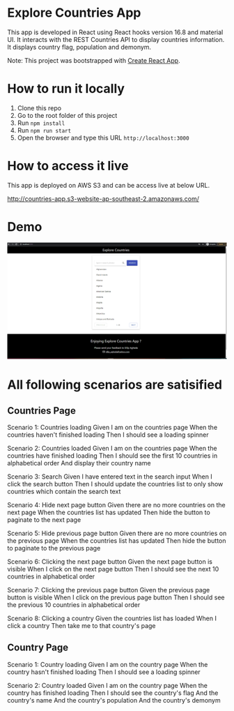 # Explore Countries App

This app is developed in React using React hooks version 16.8 and material UI. It interacts with the REST Countries API to display countries information. It displays country flag, population and demonym.

Note: 
This project was bootstrapped with [Create React App](https://github.com/facebook/create-react-app).

# How to run it locally

1. Clone this repo
2. Go to the root folder of this project
3. Run `npm install`
4. Run `npm run start`
5. Open the browser and type this URL `http://localhost:3000`

# How to access it live

This app is deployed on AWS S3 and can be access live at below URL.

http://countries-app.s3-website-ap-southeast-2.amazonaws.com/

# Demo
![](https://github.com/dilipagheda/countries-react-app/blob/master/countries_app_demo.gif)

# All following scenarios are satisified
## Countries Page
Scenario 1: Countries loading
Given I am on the countries page
When the countries haven't finished loading
Then I should see a loading spinner

Scenario 2: Countries loaded
Given I am on the countries page
When the countries have finished loading
Then I should see the first 10 countries in alphabetical order
  And display their country name

Scenario 3: Search
Given I have entered text in the search input
When I click the search button
Then I should update the countries list to only show countries which contain the search text

Scenario 4: Hide next page button
Given there are no more countries on the next page
When the countries list has updated
Then hide the button to paginate to the next page

Scenario 5: Hide previous page button
Given there are no more countries on the previous page
When the countries list has updated
Then hide the button to paginate to the previous page

Scenario 6: Clicking the next page button
Given the next page button is visible
When I click on the next page button
Then I should see the next 10 countries in alphabetical order

Scenario 7: Clicking the previous page button
Given the previous page button is visible
When I click on the previous page button
Then I should see the previous 10 countries in alphabetical order

Scenario 8: Clicking a country
Given the countries list has loaded
When I click a country
Then take me to that country's page

## Country Page
Scenario 1: Country loading
Given I am on the country page
When the country hasn't finished loading
Then I should see a loading spinner

Scenario 2: Country loaded
Given I am on the country page
When the country has finished loading
Then I should see the country's flag
  And the country's name
  And the country's population
  And the country's demonym
  
